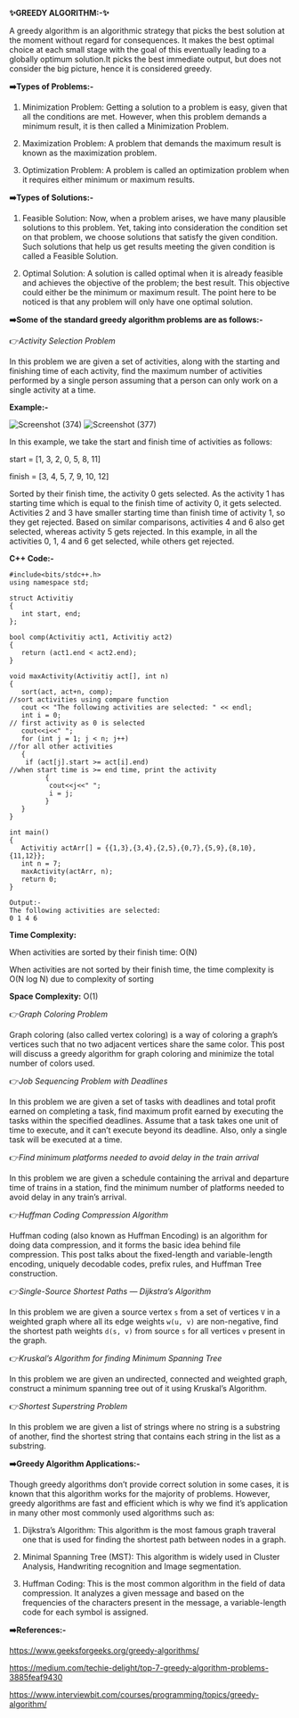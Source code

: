 **:sparkles:GREEDY ALGORITHM:-:sparkles:**

A greedy algorithm is an algorithmic strategy that picks the best solution at the moment without regard for consequences. It makes the best optimal choice at each small stage with the goal of this eventually leading to a globally optimum solution.It picks the best immediate output, but does not consider the big picture, hence it is considered greedy.

**:arrow_right:Types of Problems:-**

1) Minimization Problem: Getting a solution to a problem is easy, given that all the conditions are met. However, when this problem demands a minimum result, it is then called a Minimization Problem.

2) Maximization Problem: A problem that demands the maximum result is known as the maximization problem.

3) Optimization Problem: A problem is called an optimization problem when it requires either minimum or maximum results.

**:arrow_right:Types of Solutions:-**

1) Feasible Solution: Now, when a problem arises, we have many plausible solutions to this problem. Yet, taking into consideration the condition set on that problem, we choose solutions that satisfy the given condition. Such solutions that help us get results meeting the given condition is called a Feasible Solution.

2) Optimal Solution: A solution is called optimal when it is already feasible and achieves the objective of the problem; the best result. This objective could either be the minimum or maximum result. The point here to be noticed is that any problem will only have one optimal solution.


**:arrow_right:Some of the standard greedy algorithm problems are as follows:-**

:point_right:*Activity Selection Problem*

In this problem we are given a set of activities, along with the starting and finishing time of each activity, find the maximum number of activities performed by a single person assuming that a person can only work on a single activity at a time.

**Example:-**

![Screenshot (374)](https://user-images.githubusercontent.com/72224843/139629616-77279050-a498-4203-9533-c1ab861ca823.png)
![Screenshot (377)](https://user-images.githubusercontent.com/72224843/139637219-81eb3710-471e-4b7b-8eba-d27342e505c6.png)

In this example, we take the start and finish time of activities as follows:

start = [1, 3, 2, 0, 5, 8, 11]

finish = [3, 4, 5, 7, 9, 10, 12]

Sorted by their finish time, the activity 0 gets selected. As the activity 1 has starting time which is equal to the finish time of activity 0, it gets selected. Activities 2 and 3 have smaller starting time than finish time of activity 1, so they get rejected. Based on similar comparisons, activities 4 and 6 also get selected, whereas activity 5 gets rejected. In this example, in all the activities 0, 1, 4 and 6 get selected, while others get rejected.

**C++ Code:-**
```
#include<bits/stdc++.h>
using namespace std;

struct Activitiy 
{
   int start, end;   
};

bool comp(Activitiy act1, Activitiy act2) 
{
   return (act1.end < act2.end);
}

void maxActivity(Activitiy act[], int n) 
{
   sort(act, act+n, comp);                                              //sort activities using compare function
   cout << "The following activities are selected: " << endl;
   int i = 0;	                                                        // first activity as 0 is selected   
   cout<<i<<" ";
   for (int j = 1; j < n; j++)                                          //for all other activities
   { 
    if (act[j].start >= act[i].end)                                     //when start time is >= end time, print the activity
         { 
          cout<<j<<" ";
          i = j;
         }  
   }   
}

int main()
{
   Activitiy actArr[] = {{1,3},{3,4},{2,5},{0,7},{5,9},{8,10},{11,12}};
   int n = 7;
   maxActivity(actArr, n); 
   return 0;   
}
``` 
```
Output:-
The following activities are selected:
0 1 4 6
```
  
**Time Complexity:**

When activities are sorted by their finish time: O(N)

When activities are not sorted by their finish time, the time complexity is O(N log N) due to complexity of sorting
  
**Space Complexity:** O(1)

:point_right:*Graph Coloring Problem*

Graph coloring (also called vertex coloring) is a way of coloring a graph’s vertices such that no two adjacent vertices share the same color. This post will discuss a greedy algorithm for graph coloring and minimize the total number of colors used.

:point_right:*Job Sequencing Problem with Deadlines*

In this problem we are given a set of tasks with deadlines and total profit earned on completing a task, find maximum profit earned by executing the tasks within the specified deadlines. Assume that a task takes one unit of time to execute, and it can’t execute beyond its deadline. Also, only a single task will be executed at a time.

:point_right:*Find minimum platforms needed to avoid delay in the train arrival*

In this problem we are given a schedule containing the arrival and departure time of trains in a station, find the minimum number of platforms needed to avoid delay in any train’s arrival.

:point_right:*Huffman Coding Compression Algorithm*

Huffman coding (also known as Huffman Encoding) is an algorithm for doing data compression, and it forms the basic idea behind file compression. This post talks about the fixed-length and variable-length encoding, uniquely decodable codes, prefix rules, and Huffman Tree construction.

:point_right:*Single-Source Shortest Paths — Dijkstra’s Algorithm*

In this problem we are given a source vertex `s` from a set of vertices `V` in a weighted graph where all its edge weights `w(u, v)` are non-negative, find the shortest path weights `d(s, v)` from source `s` for all vertices `v` present in the graph.
  
:point_right:*Kruskal’s Algorithm for finding Minimum Spanning Tree*

In this problem we are given an undirected, connected and weighted graph, construct a minimum spanning tree out of it using Kruskal’s Algorithm. 

:point_right:*Shortest Superstring Problem*

In this problem we are given a list of strings where no string is a substring of another, find the shortest string that contains each string in the list as a substring.


**:arrow_right:Greedy Algorithm Applications:-**

Though greedy algorithms don’t provide correct solution in some cases, it is known that this algorithm works for the majority of problems. However, greedy algorithms are fast and efficient which is why we find it’s application in many other most commonly used algorithms such as:

1) Dijkstra’s Algorithm: This algorithm is the most famous graph traveral one that is used for finding the shortest path between nodes in a graph.

2) Minimal Spanning Tree (MST): This algorithm is widely used in Cluster Analysis, Handwriting recognition and Image segmentation.

3) Huffman Coding: This is the most common algorithm in the field of data compression. It analyzes a given message and based on the frequencies of the characters present in the message, a variable-length code for each symbol is assigned.


**:arrow_right:References:-**

https://www.geeksforgeeks.org/greedy-algorithms/

https://medium.com/techie-delight/top-7-greedy-algorithm-problems-3885feaf9430

https://www.interviewbit.com/courses/programming/topics/greedy-algorithm/
